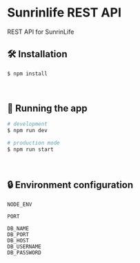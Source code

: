 # Sunrinlife REST API
REST API for SunrinLife

## 🛠️ Installation

```bash
$ npm install
```

<br/>

## 🚀 Running the app

```bash
# development
$ npm run dev

# production mode
$ npm run start
```

<br/>

## 🔒 Environment configuration

```
NODE_ENV

PORT

DB_NAME
DB_PORT
DB_HOST
DB_USERNAME
DB_PASSWORD
```


<br/><br/>
